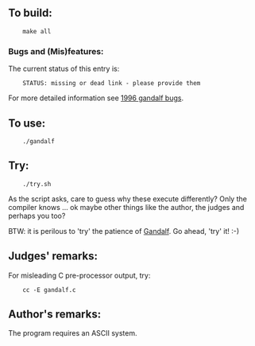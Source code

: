## To build:

``` <!---sh-->
    make all
```


### Bugs and (Mis)features:

The current status of this entry is:

```
    STATUS: missing or dead link - please provide them
```

For more detailed information see [1996 gandalf bugs](../../bugs.html#1996_gandalf).


## To use:

``` <!---sh-->
    ./gandalf
```


## Try:

``` <!---sh-->
    ./try.sh
```

As the script asks, care to guess why these execute differently?  Only the
compiler knows ... ok maybe other things like the author, the judges and perhaps
you too?

BTW: it is perilous to 'try' the patience of
[Gandalf](https://www.glyphweb.com/arda/g/gandalf.html). Go ahead, 'try' it! :-)


## Judges' remarks:

For misleading C pre-processor output, try:

``` <!---sh-->
    cc -E gandalf.c
```


## Author's remarks:

The program requires an ASCII system.


<!--

    Copyright © 1984-2024 by Landon Curt Noll. All Rights Reserved.

    You are free to share and adapt this file under the terms of this license:

	Creative Commons Attribution-ShareAlike 4.0 International (CC BY-SA 4.0)

    For more information, see:

	https://creativecommons.org/licenses/by-sa/4.0/

-->
